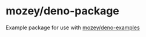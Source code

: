 # mozey/deno-package

Example package for use with [mozey/deno-examples](https://github.com/mozey/deno-examples)


